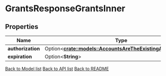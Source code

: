 # GrantsResponseGrantsInner

## Properties

Name | Type | Description | Notes
------------ | ------------- | ------------- | -------------
**authorization** | Option<[**crate::models::AccountsAreTheExistingAccountsInner**](accounts_are_the_existing_accounts_inner.md)> |  | [optional]
**expiration** | Option<**String**> |  | [optional]

[Back to Model list](../README.md#documentation-for-models) [Back to API list](../README.md#documentation-for-api-endpoints) [Back to README](../README.md)


